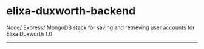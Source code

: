 # elixa-duxworth-backend
Node/ Express/ MongoDB stack for saving and retrieving user accounts for Elixa Duxworth 1.0

***
